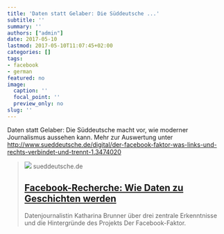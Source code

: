 ```yaml
---
title: 'Daten statt Gelaber: Die Süddeutsche ...'
subtitle: ''
summary: ''
authors: ["admin"]
date: 2017-05-10
lastmod: 2017-05-10T11:07:45+02:00
categories: []
tags:
- facebook
- german
featured: no
image:
  caption: ''
  focal_point: ''
  preview_only: no
slug: ''
---
```

Daten statt Gelaber: Die Süddeutsche macht vor, wie moderner Journalismus aussehen kann. Mehr zur Auswertung unter http://www.sueddeutsche.de/digital/der-facebook-faktor-was-links-und-rechts-verbindet-und-trennt-1.3474020
> [![](https://www.sueddeutsche.de/image/sz.1.3477903/1200x675?v=1507187479000)](http://www.sueddeutsche.de/digital/sz-werkstatt-facebook-1.3482374)
> sueddeutsche.de
> ## [Facebook-Recherche: Wie Daten zu Geschichten werden](http://www.sueddeutsche.de/digital/sz-werkstatt-facebook-1.3482374)
>
>Datenjournalistin Katharina Brunner über drei zentrale Erkenntnisse und die Hintergründe des Projekts Der Facebook-Faktor.


